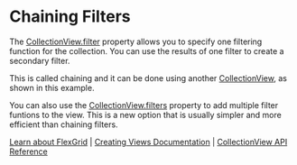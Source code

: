 Chaining Filters
================

The [CollectionView.filter](https://www.grapecity.com/wijmo/api/classes/wijmo.collectionview.html#filter) property allows you to specify one filtering function for the collection. You can use the results of one filter to create a secondary filter.

This is called chaining and it can be done using another [CollectionView](https://www.grapecity.com/wijmo/api/classes/wijmo.collectionview.html), as shown in this example.

You can also use the [CollectionView.filters](https://www.grapecity.com/wijmo/api/classes/wijmo.collectionview.html#filters) property to add multiple filter funtions to the view. This is a new option that is usually simpler and more efficient than chaining filters.

[Learn about FlexGrid](https://www.grapecity.com/wijmo/flexgrid-javascript-data-grid) | [Creating Views Documentation](https://www.grapecity.com/wijmo/docs/Topics/Wijmo/Collections/Creating-Views) | [CollectionView API Reference](https://www.grapecity.com/wijmo/api/classes/wijmo.collectionview.html)